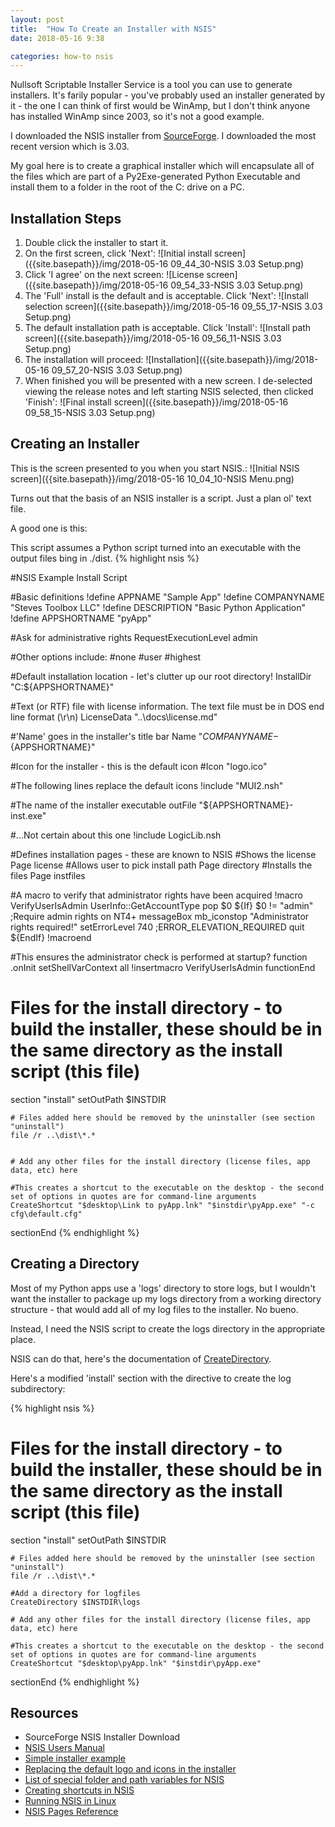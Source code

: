 ```yaml
---
layout: post
title:  "How To Create an Installer with NSIS"
date: 2018-05-16 9:38

categories: how-to nsis
---
```


Nullsoft Scriptable Installer Service is a tool you can use to generate installers. It's farily popular - you've probably used an installer generated by it - the 
one I can think of first would be WinAmp, but I don't think anyone has installed WinAmp since 2003, so it's not a good example.

I downloaded the NSIS installer from [SourceForge](https://sourceforge.net/projects/nsis/files/latest/download?source=typ_redirect). I downloaded the most recent version which is 3.03.

My goal here is to create a graphical installer which will encapsulate all of the files which are part of a Py2Exe-generated Python Executable and install them to a folder in the root of the C: drive on a PC. 

## Installation Steps ##

1. Double click the installer to start it.
2. On the first screen, click 'Next':
![Initial install screen]({{site.basepath}}/img/2018-05-16 09_44_30-NSIS 3.03 Setup.png)
3. Click 'I agree' on the next screen:
![License screen]({{site.basepath}}/img/2018-05-16 09_54_33-NSIS 3.03 Setup.png)
4. The 'Full' install is the default and is acceptable. Click 'Next':
![Install selection screen]({{site.basepath}}/img/2018-05-16 09_55_17-NSIS 3.03 Setup.png)
5. The default installation path is acceptable. Click 'Install':
![Install path screen]({{site.basepath}}/img/2018-05-16 09_56_11-NSIS 3.03 Setup.png)
6. The installation will proceed:
![Installation]({{site.basepath}}/img/2018-05-16 09_57_20-NSIS 3.03 Setup.png)
7. When finished you will be presented with a new screen. I de-selected viewing the release notes and left starting NSIS selected, then clicked 'Finish':
![Final install screen]({{site.basepath}}/img/2018-05-16 09_58_15-NSIS 3.03 Setup.png)

## Creating an Installer ##

This is the screen presented to you when you start NSIS.:
![Initial NSIS screen]({{site.basepath}}/img/2018-05-16 10_04_10-NSIS Menu.png)

Turns out that the basis of an NSIS installer is a script. Just a plan ol' text file.

A good one is this:

This script assumes a Python script turned into an executable with the output files bing in ./dist.
{% highlight nsis %}

#NSIS Example Install Script

#Basic definitions
!define APPNAME "Sample App"
!define COMPANYNAME "Steves Toolbox LLC"
!define DESCRIPTION "Basic Python Application"
!define APPSHORTNAME "pyApp"

#Ask for administrative rights
RequestExecutionLevel admin

#Other options include:
#none
#user
#highest

#Default installation location - let's clutter up our root directory!
InstallDir "C:\${APPSHORTNAME}"

#Text (or RTF) file with license information. The text file must be in DOS end line format (\r\n)
LicenseData "..\docs\license.md"

#'Name' goes in the installer's title bar
Name "${COMPANYNAME}-${APPSHORTNAME}"

#Icon for the installer - this is the default icon
#Icon "logo.ico"

#The following lines replace the default icons
!include "MUI2.nsh"

#The name of the installer executable
outFile "${APPSHORTNAME}-inst.exe"

#...Not certain about this one
!include LogicLib.nsh

#Defines installation pages - these are known to NSIS
#Shows the license
Page license
#Allows user to pick install path
Page directory
#Installs the files
Page instfiles

#A macro to verify that administrator rights have been acquired
!macro VerifyUserIsAdmin
UserInfo::GetAccountType
pop $0
${If} $0 != "admin" ;Require admin rights on NT4+
        messageBox mb_iconstop "Administrator rights required!"
        setErrorLevel 740 ;ERROR_ELEVATION_REQUIRED
        quit
${EndIf}
!macroend

#This ensures the administrator check is performed at startup?
function .onInit
	setShellVarContext all
	!insertmacro VerifyUserIsAdmin
functionEnd

# Files for the install directory - to build the installer, these should be in the same directory as the install script (this file)
section "install"
    setOutPath $INSTDIR
    
    # Files added here should be removed by the uninstaller (see section "uninstall")
    file /r ..\dist\*.*

    
	# Add any other files for the install directory (license files, app data, etc) here
 
    #This creates a shortcut to the executable on the desktop - the second set of options in quotes are for command-line arguments
	CreateShortcut "$desktop\Link to pyApp.lnk" "$instdir\pyApp.exe" "-c cfg\default.cfg"
 
sectionEnd
{% endhighlight %}

## Creating a Directory ##

Most of my Python apps use a 'logs' directory to store logs, but I wouldn't want the installer to package up my logs directory from a working directory structure - that would add all of my log files to the installer. No bueno.

Instead, I need the NSIS script to create the logs directory in the appropriate place.

NSIS can do that, here's the documentation of [CreateDirectory](https://nsis.sourceforge.io/Reference/CreateDirectory).

Here's a modified 'install' section with the directive to create the log subdirectory:

{% highlight nsis %}
# Files for the install directory - to build the installer, these should be in the same directory as the install script (this file)
section "install"
    setOutPath $INSTDIR
    
    # Files added here should be removed by the uninstaller (see section "uninstall")
    file /r ..\dist\*.*
	
	#Add a directory for logfiles
	CreateDirectory $INSTDIR\logs
	
	# Add any other files for the install directory (license files, app data, etc) here
 
    #This creates a shortcut to the executable on the desktop - the second set of options in quotes are for command-line arguments
	CreateShortcut "$desktop\pyApp.lnk" "$instdir\pyApp.exe" 
 
sectionEnd
{% endhighlight %}
## Resources ##

* SourceForge NSIS Installer Download
* [NSIS Users Manual](http://nsis.sourceforge.net/Docs/)
* [Simple installer example](http://nsis.sourceforge.net/A_simple_installer_with_start_menu_shortcut_and_uninstaller)
* [Replacing the default logo and icons in the installer](https://stackoverflow.com/a/7433814)
* [List of special folder and path variables for NSIS](http://sredna.users.sourceforge.net/public/NSIS/2.46/Manual.html#varconstant)
* [Creating shortcuts in NSIS](https://nsis.sourceforge.io/Reference/CreateShortCut)
* [Running NSIS in Linux](https://blog.alejandrocelaya.com/2014/02/01/compile-nsis-scripts-in-linux/)
* [NSIS Pages Reference](https://nsis.sourceforge.io/Reference/Page)